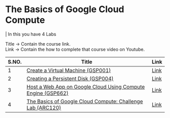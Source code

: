 # The Basics of Google Cloud Compute

| In this you have 4 Labs


Title -> Contain the course link. <br>
Link -> Contain the how to complete that course video on Youtube.

| S.NO. | Title | Link |
|-----|-----|-----|
| 1| [Create a Virtual Machine (GSP001)](https://www.skills.google/course_templates/754/labs/597504) | [Link](https://www.youtube.com/watch?v=etYLmipfSm8) |
| 2 | [Creating a Persistent Disk (GSP004)](https://www.skills.google/course_templates/754/labs/597505)| [Link](https://www.youtube.com/watch?v=8FhBhXZhKQs)|
|3 | [Host a Web App on Google Cloud Using Compute Engine (GSP662)](https://www.skills.google/course_templates/754/labs/597506)| [Link](https://www.youtube.com/watch?v=KbAiGsQki94) |
|4| [The Basics of Google Cloud Compute: Challenge Lab (ARC120)](https://www.skills.google/course_templates/754/labs/597507) | [Link](https://www.youtube.com/watch?v=fKuhnqynJPI) |